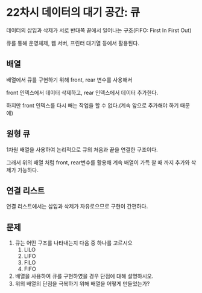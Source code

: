 # 22차시 데이터의 대기 공간: 큐

데이터의 삽입과 삭제가 서로 반대쪽 끝에서 일어나는 구조(FIFO: First In First Out)

큐를 통해 운영체제, 웹 서버, 프린터 대기열 등에서 활용된다.

## 배열

배열에서 큐를 구현하기 위해 front, rear 변수를 사용해서

front 인덱스에서 데이터 삭제하고, rear 인덱스에서 데이터 추가한다.

하지만 front 인덱스를 다시 빼는 작업을 할 수 없다.(계속 앞으로 추가해야 하기 때문에)

## 원형 큐

1차원 배열을 사용하여 논리적으로 큐의 처음과 끝을 연결한 구조이다.

그래서 위의 배열 처럼 front, rear변수를 활용해 계속 배열이 가득 찰 때 까지 추가와 삭제가 가능하다.

## 연결 리스트

연결 리스트에서는 삽입과 삭제가 자유로으므로 구현이 간편하다.

## 문제

1. 큐는 어떤 구조를 나타내는지 다음 중 하나를 고르시오
   1. LILO
   2. LIFO
   3. FILO
   4. FIFO
2. 배열을 사용하여 큐를 구현하였을 경우 단점에 대해 설명하시오.
3. 위의 배열의 단점을 극복하기 위해 배열을 어떻게 만들었는가?
